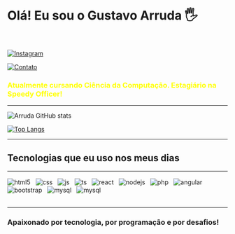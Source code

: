  # <strong> Olá! Eu sou o Gustavo Arruda 🖐️
 </strong>
</br>

[![Instagram](https://img.shields.io/badge/Instagram-red?style=for-the-badge&logo=instagram&logoColor=white)](https://instagram.com/sujeitoprogramador)

[![Contato](https://img.shields.io/badge/WhatsApp-25D366?style=for-the-badge&logo=whatsapp&logoColor=white)](https://api.whatsapp.com/send?phone=5513996369053&text=Ol%C3%A1%2C%20gostaria%20de%20te%20contratar..%20Entre%20em%20contato%20comigo!)
</br>
### <strong style="color:yellow;">Atualmente cursando Ciência da Computação.  Estagiário na Speedy Officer!</strong>
___

![Arruda GitHub stats](https://github-readme-stats.vercel.app/api?username=gugalxp&show_icons=true&theme=radical)


[![Top Langs](https://github-readme-stats.vercel.app/api/top-langs/?username=gugalxp&layout=compact)]()
___
## Tecnologias que eu uso nos meus dias
___

<div style="display: inline_block;">
  <img align="center" alt="html5" src="https://img.shields.io/badge/HTML5-E34F26?style=for-the-badge&logo=html5&logoColor=white"/>
&nbsp;
  <img align="center" alt="css" src="https://img.shields.io/badge/CSS3-1572B6?style=for-the-badge&logo=css3&logoColor=white" />
&nbsp;
  <img align="center" alt="js" src="https://img.shields.io/badge/JavaScript-F7DF1E?style=for-the-badge&logo=javascript&logoColor=black" />
&nbsp;
  <img align="center" alt="ts" src="https://img.shields.io/badge/TypeScript-007ACC?style=for-the-badge&logo=typescript&logoColor=white" />
&nbsp;
  <img align="center" alt="react" src="https://img.shields.io/badge/React-20232A?style=for-the-badge&logo=react&logoColor=61DAFB" />
&nbsp;
  <img align="center" alt="nodejs" src="https://img.shields.io/badge/Node.js-43853D?style=for-the-badge&logo=node.js&logoColor=white" />
&nbsp;
  <img align="center" alt="php" src="https://img.shields.io/badge/PHP-777BB4?style=for-the-badge&logo=php&logoColor=white"/>
&nbsp;
   <img align="center" alt="angular" src="https://img.shields.io/badge/Angular-DD0031?style=for-the-badge&logo=angular&logoColor=white" />
&nbsp;
   <img align="center" alt="bootstrap" src="https://img.shields.io/badge/Bootstrap-563D7C?style=for-the-badge&logo=bootstrap&logoColor=white"/>
&nbsp;
   <img align="center" alt="mysql" src="https://img.shields.io/badge/MySQL-00000F?style=for-the-badge&logo=mysql&logoColor=white" />
&nbsp;
   <img align="center" alt="mysql" src="https://img.shields.io/badge/Microsoft_SQL_Server-CC2927?style=for-the-badge&logo=microsoft-sql-server&logoColor=white" />
   
</div><br/>

___

### Apaixonado por tecnologia, por programação e por desafios!

